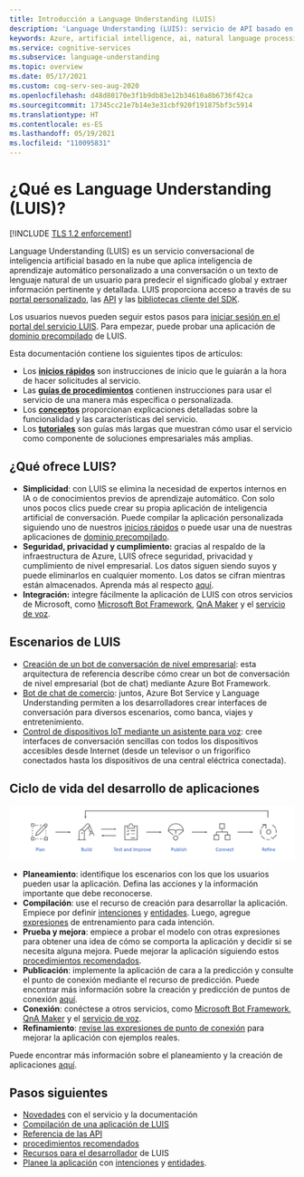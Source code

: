 ```yaml
---
title: Introducción a Language Understanding (LUIS)
description: 'Language Understanding (LUIS): servicio de API basado en la nube que usa el aprendizaje automático para la conversación y el lenguaje natural para predecir el significado y extraer información.'
keywords: Azure, artificial intelligence, ai, natural language processing, nlp, natural language understanding, nlu, LUIS, conversational AI, ai chatbot, nlp ai, azure luis
ms.service: cognitive-services
ms.subservice: language-understanding
ms.topic: overview
ms.date: 05/17/2021
ms.custom: cog-serv-seo-aug-2020
ms.openlocfilehash: d48d80170e3f1b9db83e12b34610a8b6736f42ca
ms.sourcegitcommit: 17345cc21e7b14e3e31cbf920f191875bf3c5914
ms.translationtype: HT
ms.contentlocale: es-ES
ms.lasthandoff: 05/19/2021
ms.locfileid: "110095831"
---
```

# <a name="what-is-language-understanding-luis"></a>¿Qué es Language Understanding (LUIS)?

[!INCLUDE [TLS 1.2 enforcement](../../../includes/cognitive-services-tls-announcement.md)]

Language Understanding (LUIS) es un servicio conversacional de inteligencia artificial basado en la nube que aplica inteligencia de aprendizaje automático personalizado a una conversación o un texto de lenguaje natural de un usuario para predecir el significado global y extraer información pertinente y detallada. LUIS proporciona acceso a través de su [portal personalizado](https://www.luis.ai), las [API][endpoint-apis] y las [bibliotecas cliente del SDK](client-libraries-rest-api.md).

Los usuarios nuevos pueden seguir estos pasos para [iniciar sesión en el portal del servicio LUIS](sign-in-luis-portal.md "Inicio de sesión en el portal de LUIS"). Para empezar, puede probar una aplicación de [dominio precompilado](luis-get-started-create-app.md) de LUIS.

Esta documentación contiene los siguientes tipos de artículos:  

* Los [**inicios rápidos**](luis-get-started-create-app.md) son instrucciones de inicio que le guiarán a la hora de hacer solicitudes al servicio.  
* Las [**guías de procedimientos**](luis-how-to-start-new-app.md) contienen instrucciones para usar el servicio de una manera más específica o personalizada.  
* Los [**conceptos**](artificial-intelligence.md) proporcionan explicaciones detalladas sobre la funcionalidad y las características del servicio.  
* Los [**tutoriales**](tutorial-intents-only.md) son guías más largas que muestran cómo usar el servicio como componente de soluciones empresariales más amplias.  

## <a name="what-does-luis-offer"></a>¿Qué ofrece LUIS? 

* **Simplicidad**: con LUIS se elimina la necesidad de expertos internos en IA o de conocimientos previos de aprendizaje automático. Con solo unos pocos clics puede crear su propia aplicación de inteligencia artificial de conversación. Puede compilar la aplicación personalizada siguiendo uno de nuestros [inicios rápidos](luis-get-started-create-app.md) o puede usar una de nuestras aplicaciones de [dominio precompilado](luis-get-started-create-app.md).
* **Seguridad, privacidad y cumplimiento:** gracias al respaldo de la infraestructura de Azure, LUIS ofrece seguridad, privacidad y cumplimiento de nivel empresarial. Los datos siguen siendo suyos y puede eliminarlos en cualquier momento. Los datos se cifran mientras están almacenados. Aprenda más al respecto [aquí](https://azure.microsoft.com/support/legal/cognitive-services-compliance-and-privacy).
* **Integración:** integre fácilmente la aplicación de LUIS con otros servicios de Microsoft, como [Microsoft Bot Framework](/composer/tutorial/tutorial-luis), [QnA Maker](../QnAMaker/choose-natural-language-processing-service.md) y el [servicio de voz](../speech-service/get-started-intent-recognition.md).


## <a name="luis-scenarios"></a>Escenarios de LUIS
* [Creación de un bot de conversación de nivel empresarial](/azure/architecture/reference-architectures/ai/conversational-bot): esta arquitectura de referencia describe cómo crear un bot de conversación de nivel empresarial (bot de chat) mediante Azure Bot Framework.
* [Bot de chat de comercio](/azure/architecture/solution-ideas/articles/commerce-chatbot): juntos, Azure Bot Service y Language Understanding permiten a los desarrolladores crear interfaces de conversación para diversos escenarios, como banca, viajes y entretenimiento.
* [Control de dispositivos IoT mediante un asistente para voz](/azure/architecture/solution-ideas/articles/iot-controlling-devices-with-voice-assistant): cree interfaces de conversación sencillas con todos los dispositivos accesibles desde Internet (desde un televisor o un frigorífico conectados hasta los dispositivos de una central eléctrica conectada).


## <a name="application-development-life-cycle"></a>Ciclo de vida del desarrollo de aplicaciones

![Ciclo de vida del desarrollo de aplicaciones de LUIS](./media/luis-overview/luis-dev-lifecycle.png "Ciclo de vida de desarrollo de aplicaciones de LUIS")

-   **Planeamiento**: identifique los escenarios con los que los usuarios pueden usar la aplicación. Defina las acciones y la información importante que debe reconocerse.
-   **Compilación**: use el recurso de creación para desarrollar la aplicación. Empiece por definir [intenciones](luis-concept-intent.md) y [entidades](luis-concept-entity-types.md). Luego, agregue [expresiones](luis-concept-utterance.md) de entrenamiento para cada intención. 
-   **Prueba y mejora**: empiece a probar el modelo con otras expresiones para obtener una idea de cómo se comporta la aplicación y decidir si se necesita alguna mejora. Puede mejorar la aplicación siguiendo estos [procedimientos recomendados](luis-concept-best-practices.md). 
-   **Publicación**: implemente la aplicación de cara a la predicción y consulte el punto de conexión mediante el recurso de predicción. Puede encontrar más información sobre la creación y predicción de puntos de conexión [aquí](luis-how-to-azure-subscription.md). 
-   **Conexión**: conéctese a otros servicios, como [Microsoft Bot Framework](/composer/tutorial/tutorial-luis), [QnA Maker](../QnAMaker/choose-natural-language-processing-service.md) y el [servicio de voz](../speech-service/get-started-intent-recognition.md). 
-   **Refinamiento**: [revise las expresiones de punto de conexión](luis-concept-review-endpoint-utterances.md) para mejorar la aplicación con ejemplos reales.

Puede encontrar más información sobre el planeamiento y la creación de aplicaciones [aquí](luis-how-plan-your-app.md).

## <a name="next-steps"></a>Pasos siguientes

* [Novedades](whats-new.md "Novedades") con el servicio y la documentación
* [Compilación de una aplicación de LUIS](tutorial-intents-only.md)
* [Referencia de las API][endpoint-apis]
* [procedimientos recomendados](luis-concept-best-practices.md)
* [Recursos para el desarrollador](developer-reference-resource.md "Recursos para desarrolladores") de LUIS
* [Planee la aplicación](luis-how-plan-your-app.md "Planeamiento de la aplicación") con [intenciones](luis-concept-intent.md "intenciones") y [entidades](luis-concept-entity-types.md "entities").

[bot-framework]: /bot-framework/
[flow]: /connectors/luis/
[authoring-apis]: https://go.microsoft.com/fwlink/?linkid=2092087
[endpoint-apis]: https://go.microsoft.com/fwlink/?linkid=2092356
[qnamaker]: https://qnamaker.ai/